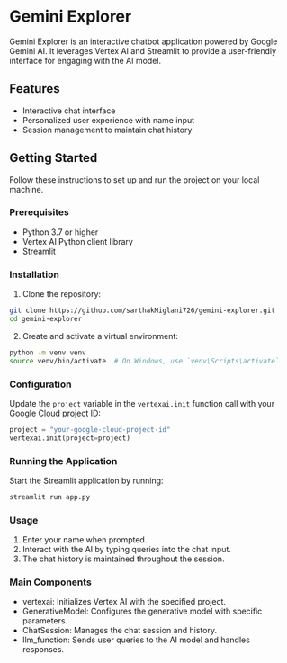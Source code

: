 # Gemini Explorer

Gemini Explorer is an interactive chatbot application powered by Google Gemini AI. It leverages Vertex AI and Streamlit to provide a user-friendly interface for engaging with the AI model.

## Features

- Interactive chat interface
- Personalized user experience with name input
- Session management to maintain chat history

## Getting Started

Follow these instructions to set up and run the project on your local machine.

### Prerequisites

- Python 3.7 or higher
- Vertex AI Python client library
- Streamlit

### Installation

1. Clone the repository:

```bash
git clone https://github.com/sarthakMiglani726/gemini-explorer.git
cd gemini-explorer
```

2. Create and activate a virtual environment:

```bash
python -m venv venv
source venv/bin/activate  # On Windows, use `venv\Scripts\activate`
```

### Configuration

Update the `project` variable in the `vertexai.init` function call with your Google Cloud project ID:

```python
project = "your-google-cloud-project-id"
vertexai.init(project=project)
```

### Running the Application

Start the Streamlit application by running:

```bash
streamlit run app.py
```

### Usage

1. Enter your name when prompted.
2. Interact with the AI by typing queries into the chat input.
3. The chat history is maintained throughout the session.

### Main Components

- vertexai: Initializes Vertex AI with the specified project.
- GenerativeModel: Configures the generative model with specific parameters.
- ChatSession: Manages the chat session and history.
- llm_function: Sends user queries to the AI model and handles responses.
